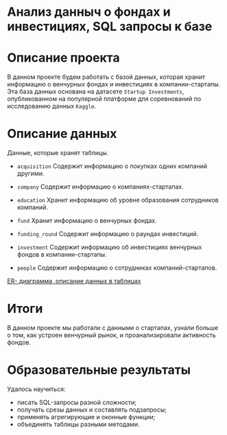 # Анализ данныч о фондах и инвестициях, SQL запросы к базе
# Описание проекта
В данном проекте будем работать с базой данных, которая хранит информацию о венчурных фондах и инвестициях в компании-стартапы. Эта база данных основана на датасете `Startup Investments`, опубликованном на популярной платформе для соревнований по исследованию данных `Kaggle`. 

# Описание данных
Данные, которые хранят таблицы.

- `acquisition`
Содержит информацию о покупках одних компаний другими.

- `company`
Содержит информацию о компаниях-стартапах.

- `education`
Хранит информацию об уровне образования сотрудников компаний.

- `fund`
Хранит информацию о венчурных фондах. 

- `funding_round`
Содержит информацию о раундах инвестиций. 

- `investment`
Содержит информацию об инвестициях венчурных фондов в компании-стартапы.

- `people`
Содержит информацию о сотрудниках компаний-стартапов.

<a href = "https://github.com/nataktd/portfolio-nsights-sql/blob/main/basic_sql_project.pdf">ER- диаграмма, описание данных в таблицах</a> 

#  Итоги

В данном проекте мы работали с данными о стартапах, узнали больше о том, как устроен венчурный рынок, и проанализировали активность фондов. 

#  Образовательные результаты

Удалось научиться:
- писать SQL-запросы разной сложности;
- получать срезы данных и составлять подзапросы;
- применять агрегирующие и оконные функции;
- объединять таблицы разными методами.